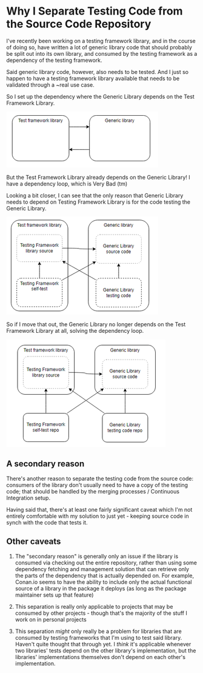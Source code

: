 # Why I Separate Testing Code from the Source Code Repository

I've recently been working on a testing framework library, and in the course of doing so, have written a lot of generic library code that should probably be split out into its own library, and consumed by the testing framework as a dependency of the testing framework.

Said generic library code, however, also needs to be tested. And I just so happen to have a testing framework library available that needs to be validated through a ~real use case.

So I set up the dependency where the Generic Library depends on the Test Framework Library.

![Oh no! The libraries depend on each other!](<./dep loop.png> "Oh no! The libraries depend on each other!")

But the Test Framework Library already depends on the Generic Library! I have a dependency loop, which is Very Bad (tm)

Looking a bit closer, I can see that the only reason that Generic Library needs to depend on Testing Framework Library is for the code testing the Generic Library. 

![Only parts of the source code within the library depend on the other library](<./structure exposed.png> "Only parts of the source code within the library depend on the other library")

So if I move that out, the Generic Library no longer depends on the Test Framework Library at all, solving the dependency loop.


![Separating the testing code into its own repo resolves the loops](<./deps loop resolved.png> "Separating the testing code into its own repo resolves the loops")

## A secondary reason

There's another reason to separate the testing code from the source code: consumers of the library don't usually need to have a copy of the testing code; that should be handled by the merging processes / Continuous Integration setup.

Having said that, there's at least one fairly significant caveat which I'm not entirely comfortable with my solution to just yet - keeping source code in synch with the code that tests it.

## Other caveats

1. The "secondary reason" is generally only an issue if the library is consumed via checking out the entire repository, rather than using some dependency fetching and management solution that can retrieve only the parts of the dependency that is actually depended on. For example, Conan.io seems to have the ability to include only the actual functional source of a library in the package it deploys (as long as the package maintainer sets up that feature)

2. This separation is really only applicable to projects that may be consumed by other projects - though that's the majority of the stuff I work on in personal projects

3. This separation _might_ only really be a problem for libraries that are consumed by testing frameworks that I'm using to test said library. Haven't quite thought that through yet. I _think_ it's applicable whenever two libraries' tests depend on the other library's implementation, but the libraries' implementations themselves don't depend on each other's implementation.
